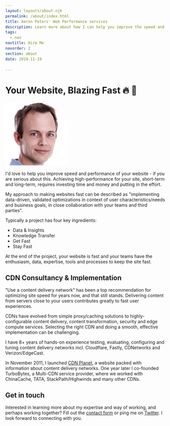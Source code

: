 ```yaml
---
layout: layouts/about.njk
permalink: /about/index.html
title: Aaron Peters' Web Performance services
description: Learn more about how I can help you improve the speed and performance of your website.
tags:
  - nav
navtitle: Hire Me
navorder: 2
section: about
date: 2019-11-19

---
```


# Your Website, Blazing Fast 🔥 🚀

<img class="profile-pic" src="/static/img/aaron-peters-profile-400x400.jpg" width="200" height="200" alt="Aaron Peters profile photo">

I'd love to help you improve speed and performance of your website  - if you are serious about this. 
Achieving high-performance for your site, short-term and long-term, requires investing time and money and putting in the effort.

My approach to making websites fast can be described as "implementing data-driven, validated optimizations in context of user characteristics/needs and business goals, in close collaboration with your teams and third parties".

Typically a project has four key ingredients:

- Data & Insights
- Knowledge Transfer
- Get Fast
- Stay Fast

At the end of the project, your website is fast and your teams have the enthusiasm, data, expertise, tools and processes to keep the site fast.

## CDN Consultancy & Implementation
"Use a content delivery network" has been a top recommendation for optimizing site speed for years now, and that still stands. Delivering content from servers close to your users contributes greatly to fast user experiences.

CDNs have evolved from simple proxy/caching solutions to highly-configurable content delivery, content transformation, security and edge compute services. Selecting the right CDN and doing a smooth, effective implementation can be challenging.

I have 8+ years of hands-on experience testing, evaluating, configuring and tuning content delivery networks incl. Cloudflare, Fastly, CDNetworks and Verizon/EdgeCast.

In November 2011, I launched [CDN Planet](https://www.cdnplanet.com), a website packed with information about content delivery networks. One year later I co-founded TurboBytes, a Multi-CDN service provider, where we worked with ChinaCache, TATA, StackPath/Highwinds and many other CDNs.

## Get in touch
Interested in learning more about my expertise and way of working, and perhaps working together?
Fill out the <a href="/contact/">contact form</a> or ping me on <a href="https://twitter.com/aaronpeters">Twitter</a>.
I look forward to connecting with you.
